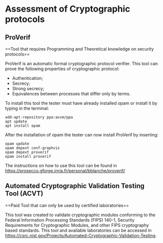 # Assessment of Cryptographic protocols

## ProVerif 

==Tool that requires Programming and Theoretical knowledge on security protocols==

ProVerif is an automatic formal cryptographic protocol verifier.
This tool can prove the following properties of cryptographic protocol:
* Authentication;
* Secrecy;
* Strong secrecy;
* Equivalences between processes that differ only by terms.

To install this tool the tester must have already installed opam or install it by typing in the terminal:

``` terminal 
add-apt-repository ppa:avsm/ppa
apt update
apt install opam
```

After the installation of opam the tester can now install ProVerif by inserting:

``` terminal
opam update
opam depext conf-graphviz
opam depext proverif
opam install proverif
```

The instructions on how to use this tool can be found in https://prosecco.gforge.inria.fr/personal/bblanche/proverif/



## Automated Cryptographic Validation Testing Tool (ACVT)

==Paid Tool that can only be used by certified laboratories==

This tool was created to validate cryptographic modules conforming to the Federal Information Processing Standards (FIPS) 140-1, Security Requirements for Cryptographic Modules, and other FIPS cryptography based standards. This tool and available laboratories can be accessed in https://csrc.nist.gov/Projects/Automated-Cryptographic-Validation-Testing.